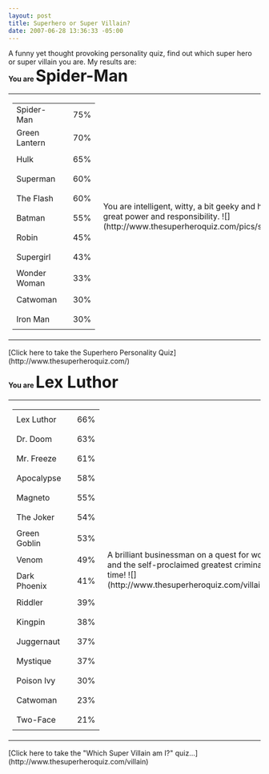 ```yaml
---
layout: post
title: Superhero or Super Villain?
date: 2007-06-28 13:36:33 -05:00
---
```


A funny yet thought provoking personality quiz, find out which super hero or super villain you are. My results are:  
**You are <font size="6">Spider-Man</font>**  
<table unselectable="on"> <tbody> <tr> <td> <table unselectable="on"> <tbody> <tr> <td>Spider-Man</td> <td> 

* * *
 </td> <td>75%</td></tr> <tr> <td>Green Lantern</td> <td> 

* * *
 </td> <td>70%</td></tr> <tr> <td>Hulk</td> <td> 

* * *
 </td> <td>65%</td></tr> <tr> <td>Superman</td> <td> 

* * *
 </td> <td>60%</td></tr> <tr> <td>The Flash</td> <td> 

* * *
 </td> <td>60%</td></tr> <tr> <td>Batman</td> <td> 

* * *
 </td> <td>55%</td></tr> <tr> <td>Robin</td> <td> 

* * *
 </td> <td>45%</td></tr> <tr> <td>Supergirl</td> <td> 

* * *
 </td> <td>43%</td></tr> <tr> <td>Wonder Woman</td> <td> 

* * *
 </td> <td>33%</td></tr> <tr> <td>Catwoman</td> <td> 

* * *
 </td> <td>30%</td></tr> <tr> <td>Iron Man</td> <td> 

* * *
 </td> <td>30%</td></tr></tbody></table></td> <td>You are intelligent, witty,   
a bit geeky and have great  
power and responsibility.  
![](http://www.thesuperheroquiz.com/pics/spidy.gif)</td></tr></tbody></table>[Click here to take the Superhero Personality Quiz](http://www.thesuperheroquiz.com/) 

**You are <font size="6">Lex Luthor</font>**  
<table unselectable="on"> <tbody> <tr> <td> <table unselectable="on"> <tbody> <tr> <td>Lex Luthor</td> <td> 

* * *
 </td> <td>66%</td></tr> <tr> <td>Dr. Doom</td> <td> 

* * *
 </td> <td>63%</td></tr> <tr> <td>Mr. Freeze</td> <td> 

* * *
 </td> <td>61%</td></tr> <tr> <td>Apocalypse</td> <td> 

* * *
 </td> <td>58%</td></tr> <tr> <td>Magneto</td> <td> 

* * *
 </td> <td>55%</td></tr> <tr> <td>The Joker</td> <td> 

* * *
 </td> <td>54%</td></tr> <tr> <td>Green Goblin</td> <td> 

* * *
 </td> <td>53%</td></tr> <tr> <td>Venom</td> <td> 

* * *
 </td> <td>49%</td></tr> <tr> <td>Dark Phoenix</td> <td> 

* * *
 </td> <td>41%</td></tr> <tr> <td>Riddler</td> <td> 

* * *
 </td> <td>39%</td></tr> <tr> <td>Kingpin</td> <td> 

* * *
 </td> <td>38%</td></tr> <tr> <td>Juggernaut</td> <td> 

* * *
 </td> <td>37%</td></tr> <tr> <td>Mystique</td> <td> 

* * *
 </td> <td>37%</td></tr> <tr> <td>Poison Ivy</td> <td> 

* * *
 </td> <td>30%</td></tr> <tr> <td>Catwoman</td> <td> 

* * *
 </td> <td>23%</td></tr> <tr> <td>Two-Face</td> <td> 

* * *
 </td> <td>21%</td></tr></tbody></table></td> <td width="250">A brilliant businessman on a quest for world domination and the self-proclaimed greatest criminal mind of our time!  
![](http://www.thesuperheroquiz.com/villain/pics/lex2.jpg)</td></tr></tbody></table>[Click here to take the "Which Super Villain am I?" quiz...](http://www.thesuperheroquiz.com/villain)
